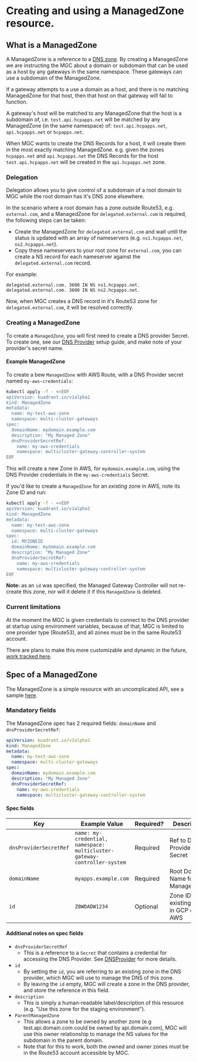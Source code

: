 # Creating and using a ManagedZone resource.

## What is a ManagedZone
A ManagedZone is a reference to a [DNS zone](https://en.wikipedia.org/wiki/DNS_zone). 
By creating a ManagedZone we are instructing the MGC about a domain or subdomain that can be used as a host by any gateways in the same namespace.
These gateways can use a subdomain of the ManagedZone.

If a gateway attempts to a use a domain as a host, and there is no matching ManagedZone for that host, then that host on that gateway will fail to function.

A gateway's host will be matched to any ManagedZone that the host is a subdomain of, i.e. `test.api.hcpapps.net` will be matched by any ManagedZone (in the same namespace) of: `test.api.hcpapps.net`, `api.hcpapps.net` or `hcpapps.net`.

When MGC wants to create the DNS Records for a host, it will create them in the most exactly matching ManagedZone.
e.g. given the zones `hcpapps.net` and `api.hcpapps.net` the DNS Records for the host `test.api.hcpapps.net` will be created in the `api.hcpapps.net` zone.

### Delegation
Delegation allows you to give control of a subdomain of a root domain to MGC while the root domain has it's DNS zone elsewhere.

In the scenario where a root domain has a zone outside Route53, e.g. `external.com`, and a ManagedZone for `delegated.external.com` is required, the following steps can be taken:
- Create the ManagedZone for `delegated.external.com` and wait until the status is updated with an array of nameservers (e.g. `ns1.hcpapps.net`, `ns2.hcpapps.net`). 
- Copy these nameservers to your root zone for `external.com`, you can create a NS record for each nameserver against the `delegated.external.com` record.

For example:
```
delegated.external.com. 3600 IN NS ns1.hcpapps.net.
delegated.external.com. 3600 IN NS ns2.hcpapps.net.
```

Now, when MGC creates a DNS record in it's Route53 zone for `delegated.external.com`, it will be resolved correctly.
### Creating a ManagedZone
To create a `ManagedZone`, you will first need to create a DNS provider Secret. To create one, see our [DNS Provider](./dns-provider.md) setup guide, and make note of your provider's secret name.


#### Example ManagedZone
To create a bew `ManagedZone` with AWS Route, with a DNS Provider secret named `my-aws-credentials`:

```bash
kubectl apply -f - <<EOF
apiVersion: kuadrant.io/v1alpha1
kind: ManagedZone
metadata:
  name: my-test-aws-zone
  namespace: multi-cluster-gateways
spec:
  domainName: mydomain.example.com
  description: "My Managed Zone"
  dnsProviderSecretRef:
    name: my-aws-credentials
    namespace: multicluster-gateway-controller-system
EOF
```

This will create a new Zone in AWS, for `mydomain.example.com`, using the DNS Provider credentials in the `my-aws-credentials` Secret.

If you'd like to create a `ManagedZone` for an _existing_ zone in AWS, note its Zone ID and run:

```bash
kubectl apply -f - <<EOF
apiVersion: kuadrant.io/v1alpha1
kind: ManagedZone
metadata:
  name: my-test-aws-zone
  namespace: multi-cluster-gateways
spec:
  id: MYZONEID
  domainName: mydomain.example.com
  description: "My Managed Zone"
  dnsProviderSecretRef:
    name: my-aws-credentials
    namespace: multicluster-gateway-controller-system
EOF
```

**Note:** as an `id` was specified, the Managed Gateway Controller will not re-create this zone, nor will it delete it if this `ManagedZone` is deleted.


### Current limitations
At the moment the MGC is given credentials to connect to the DNS provider at startup using environment variables, because of that, MGC is limited to one provider type (Route53), and all zones must be in the same Route53 account.

There are plans to make this more customizable and dynamic in the future, [work tracked here](https://github.com/Kuadrant/multicluster-gateway-controller/issues/228).

## Spec of a ManagedZone
The ManagedZone is a simple resource with an uncomplicated API, see a sample [here](../../config/samples/kuadrant.io_v1alpha1_managedzone.yaml).

### Mandatory fields
The ManagedZone spec has 2 required fields: `domainName` and `dnsProviderSecretRef`:

```yaml
apiVersion: kuadrant.io/v1alpha1
kind: ManagedZone
metadata:
  name: my-test-aws-zone
  namespace: multi-cluster-gateways
spec:
  domainName: mydomain.example.com
  description: "My Managed Zone"
  dnsProviderSecretRef:
    name: my-aws-credentials
    namespace: multicluster-gateway-controller-system
```

#### Spec fields
| Key                    | Example Value                                                             | Required? | Description                                |
|------------------------|---------------------------------------------------------------------------|-----------|--------------------------------------------|
| `dnsProviderSecretRef` | `name: my-credential, namespace: multicluster-gateway-controller-system ` | Required  | Ref to DNS Provider Secret                 |
| `domainName`           | `myapps.example.com`                                                      | Required  | Root Domain Name for this ManagedZone      |
| `id`                   | `Z0WDADW1234`                                                             | Optional  | Zone ID for an existing Zone in GCP or AWS |

#### Additional notes on spec fields

* `dnsProviderSecretRef` 
  * This is a reference to a `Secret` that contains a credential for accessing the DNS Provider. See [DNSProvider](dns-provider.md) for more details.
* `id`
  * By setting the `id`, you are referring to an existing zone in the DNS provider, which MGC will use to manage the DNS of this zone.
  * By leaving the `id` empty, MGC will create a zone in the DNS provider, and store the reference in this field.
* `description`
  * This is simply a human-readable label/description of this resource (e.g. "Use this zone for the staging environment").
* `ParentManagedZone`
  * This allows a zone to be owned by another zone (e.g test.api.domain.com could be owned by api.domain.com), MGC will use this owner relationship to manage the NS values for the subdomain in the parent domain.  
  * Note that for this to work, both the owned and owner zones must be in the Route53 account accessible by MGC.

